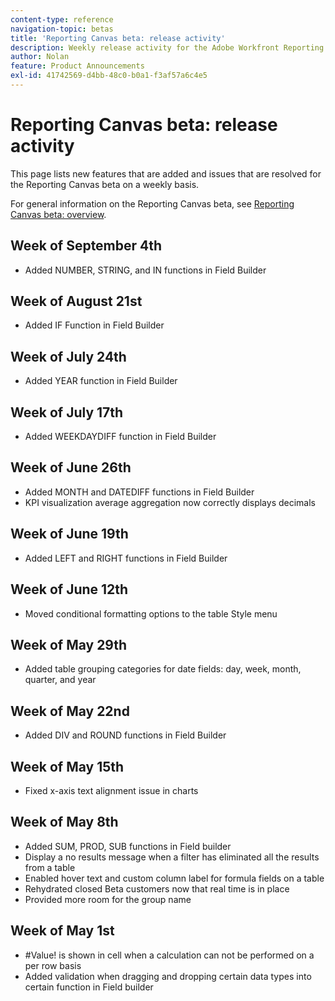```yaml
---
content-type: reference
navigation-topic: betas
title: 'Reporting Canvas beta: release activity'
description: Weekly release activity for the Adobe Workfront Reporting Canvas beta
author: Nolan
feature: Product Announcements
exl-id: 41742569-d4bb-48c0-b0a1-f3af57a6c4e5
---
```


# Reporting Canvas beta: release activity

This page lists new features that are added and issues that are resolved for the Reporting Canvas beta on a weekly basis.

For general information on the Reporting Canvas beta, see [Reporting Canvas beta: overview](/help/quicksilver/product-announcements/betas/reporting-canvas-beta/reporting-canvas-beta-overview.md).

## Week of September 4th

* Added NUMBER, STRING, and IN functions in Field Builder

## Week of August 21st

* Added IF Function in Field Builder

## Week of July 24th

* Added YEAR function in Field Builder

## Week of July 17th

* Added WEEKDAYDIFF function in Field Builder

## Week of June 26th

* Added MONTH and DATEDIFF functions in Field Builder
* KPI visualization average aggregation now correctly displays decimals

## Week of June 19th

* Added LEFT and RIGHT functions in Field Builder

## Week of June 12th

* Moved conditional formatting options to the table Style menu

## Week of May 29th

* Added table grouping categories for date fields: day, week, month, quarter, and year

## Week of May 22nd

* Added DIV and ROUND functions in Field Builder

## Week of May 15th

* Fixed x-axis text alignment issue in charts

## Week of May 8th

* Added SUM, PROD, SUB functions in Field builder
* Display a no results message when a filter has eliminated all the results from a table
* Enabled hover text and custom column label for formula fields on a table
* Rehydrated closed Beta customers now that real time is in place
* Provided more room for the group name

## Week of May 1st

* #Value! is shown in cell when a calculation can not be performed on a per row basis
* Added validation when dragging and dropping certain data types into certain function in Field builder
